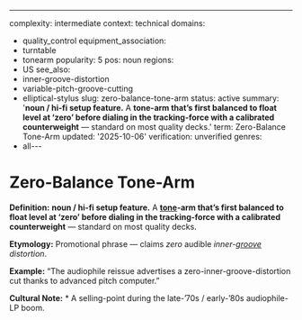 ---
complexity: intermediate
context: technical
domains:
- quality_control
equipment_association:
- turntable
- tonearm
popularity: 5
pos: noun
regions:
- US
see_also:
- inner-groove-distortion
- variable-pitch-groove-cutting
- elliptical-stylus
slug: zero-balance-tone-arm
status: active
summary: '**noun / hi-fi setup feature.** A **tone-arm that’s first balanced to float
  level at ‘zero’ before dialing in the tracking-force with a calibrated counterweight**
  — standard on most quality decks.'
term: Zero-Balance Tone-Arm
updated: '2025-10-06'
verification: unverified
genres:
- all---

# Zero-Balance Tone-Arm

**Definition:** **noun / hi-fi setup feature.** A **[tone](../t/tone-arm.md)-arm that’s first balanced to float level at ‘zero’ before dialing in the tracking-force with a calibrated counterweight** — standard on most quality decks.

**Etymology:** Promotional phrase — claims *zero* audible *inner-[groove](../g/groove-wear.md) distortion*.

**Example:** “The audiophile reissue advertises a zero-inner-groove-distortion cut thanks to advanced pitch computer.”

**Cultural Note:** * A selling-point during the late-’70s / early-’80s audiophile-LP boom.


